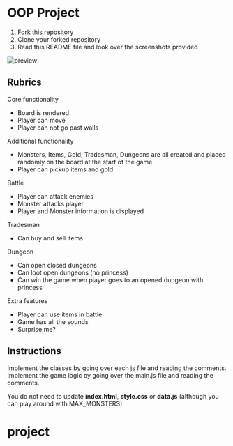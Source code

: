 # OOP Project

1. Fork this repository
2. Clone your forked repository
3. Read this README file and look over the screenshots provided

![preview](screenshots/start.png)

## Rubrics

Core functionality

- Board is rendered
- Player can move
- Player can not go past walls

Additional functionality

- Monsters, Items, Gold, Tradesman, Dungeons are all created and placed randomly on the board at the start of the game
- Player can pickup items and gold

Battle

- Player can attack enemies
- Monster attacks player
- Player and Monster information is displayed

Tradesman

- Can buy and sell items

Dungeon

- Can open closed dungeons
- Can loot open dungeons (no princess)
- Can win the game when player goes to an opened dungeon with princess

Extra features

- Player can use items in battle
- Game has all the sounds
- Surprise me?

## Instructions

Implement the classes by going over each js file and reading the comments.
Implement the game logic by going over the main.js file and reading the comments.

You do not need to update **index.html**, **style.css** or **data.js** (although you can play around with MAX_MONSTERS)
# project
